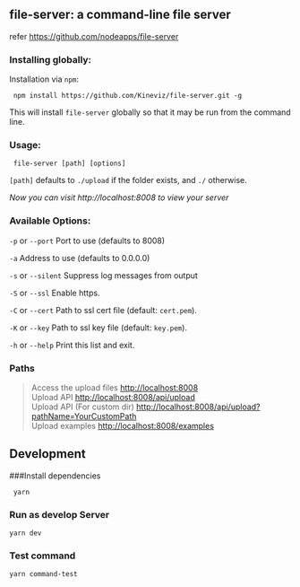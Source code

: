  
## file-server: a command-line file server  

 refer <https://github.com/nodeapps/file-server>
 
### Installing globally:

Installation via `npm`:

     npm install https://github.com/Kineviz/file-server.git -g

This will install `file-server` globally so that it may be run from the command line.


### Usage:

     file-server [path] [options]

`[path]` defaults to `./upload` if the folder exists, and `./` otherwise.

*Now you can visit http://localhost:8008 to view your server*

 
### Available Options:

`-p` or `--port` Port to use (defaults to 8008)

`-a` Address to use (defaults to 0.0.0.0)

`-s` or `--silent` Suppress log messages from output  

`-S` or `--ssl` Enable https.

`-C` or `--cert` Path to ssl cert file (default: `cert.pem`).

`-K` or `--key` Path to ssl key file (default: `key.pem`).

`-h` or `--help` Print this list and exit.

### Paths
>Access the upload files <http://localhost:8008>  
>Upload API <http://localhost:8008/api/upload>  
>Upload API (For custom dir) <http://localhost:8008/api/upload?pathName=YourCustomPath>  
>Upload examples <http://localhost:8008/examples>


## Development
###Install dependencies

```
 yarn 
```

### Run as develop Server

```
yarn dev
```

### Test command

```
yarn command-test
```

